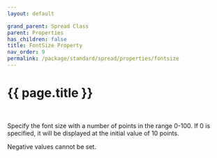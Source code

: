 ```yaml
---
layout: default

grand_parent: Spread Class
parent: Properties
has_children: false
title: FontSize Property
nav_order: 9
permalink: /package/standard/spread/properties/fontsize
---
```

# {{ page.title }}
<br>

Specify the font size with a number of points in the range 0-100. If 0 is specified, it will be displayed at the initial value of 10 points.

Negative values cannot be set.
